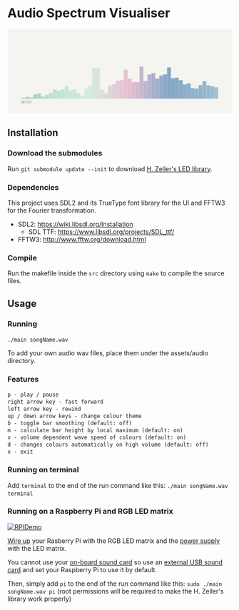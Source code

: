 # Audio Spectrum Visualiser

![Demo](/assets/images/demo.gif)

## Installation
### Download the submodules
Run `git submodule update --init` to download [H. Zeller's LED library](https://github.com/hzeller/rpi-rgb-led-matrix/).

### Dependencies
This project uses SDL2 and its TrueType font library for the UI and FFTW3 for the Fourier transformation.

- SDL2: https://wiki.libsdl.org/Installation
  - SDL TTF: https://www.libsdl.org/projects/SDL_ttf/
- FFTW3: http://www.fftw.org/download.html

### Compile
Run the makefile inside the `src` directory using `make` to compile the source files.

## Usage
### Running 
`./main songName.wav`

To add your own audio wav files, place them under the assets/audio directory.

### Features
```
p - play / pause
right arrow key - fast forward
left arrow key - rewind
up / down arrow keys - change colour theme
b - toggle bar smoothing (default: off)
m - calculate bar height by local maximum (default: on)
v - volume dependent wave speed of colours (default: on)
d - changes colours automatically on high volume (default: off)
x - exit
```

### Running on terminal
Add `terminal` to the end of the run command like this: `./main songName.wav terminal`

### Running on a Raspberry Pi and RGB LED matrix
[![RPIDemo](https://i.imgur.com/gvcS89g.gif)](https://www.youtube.com/watch?v=EV6f_il4w6A)

[Wire up](https://github.com/hzeller/rpi-rgb-led-matrix/blob/master/wiring.md) your Rasberry Pi with the RGB LED matrix and the [power supply](https://learn.adafruit.com/32x16-32x32-rgb-led-matrix/powering) with the LED matrix.

You cannot use your [on-board sound card](https://github.com/hzeller/rpi-rgb-led-matrix/blob/master/README.md#use-minimal-raspbian-distribution) so use an [external USB sound card](https://raspberrypi.stackexchange.com/questions/80072/how-can-i-use-an-external-usb-sound-card-and-set-it-as-default) and set your Raspberry Pi to use it by default.

Then, simply add `pi` to the end of the run command like this: `sudo ./main songName.wav pi` (root permissions will be required to make the H. Zeller's library work properly)
